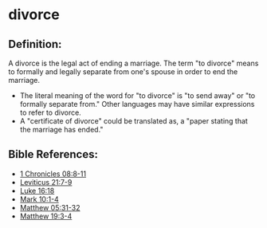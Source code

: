 # divorce #

## Definition: ##

A divorce is the legal act of ending a marriage. The term "to divorce" means to formally and legally separate from one's spouse in order to end the marriage.

* The literal meaning of the word for "to divorce" is "to send away" or "to formally separate from." Other languages may have similar expressions to refer to divorce.
* A "certificate of divorce" could be translated as, a "paper stating that the marriage has ended."

## Bible References: ##

* [1 Chronicles 08:8-11](en/tn/1ch/help/08/08)
* [Leviticus 21:7-9](en/tn/lev/help/21/07)
* [Luke 16:18](en/tn/luk/help/16/18)
* [Mark 10:1-4](en/tn/mrk/help/10/01)
* [Matthew 05:31-32](en/tn/mat/help/05/31)
* [Matthew 19:3-4](en/tn/mat/help/19/03)